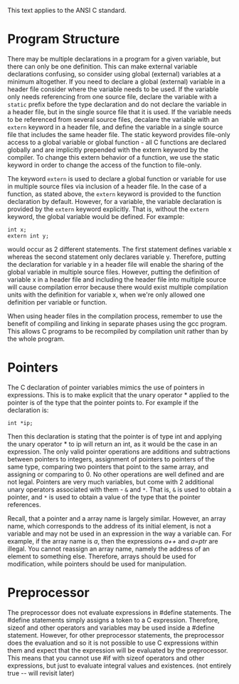 This text applies to the ANSI C standard.

# Program Structure
There may be multiple declarations in a program for a given variable, but there can only be one definition. This can make external variable declarations confusing, so consider using global (external) variables at a minimum altogether. If you need to declare a global (external) variable in a header file consider where the variable needs to be used. If the variable only needs referencing from one source file, declare the variable with a `static` prefix before the type declaration and do not declare the variable in a header file, but in the single source file that it is used. If the variable needs to be referenced from several source files, decalare the variable with an `extern` keyword in a header file, and define the variable in a single source file that includes the same header file. The static keyword provides file-only access to a global variable or global function - all C functions are declared globally and are implicitly prepended with the extern keyword by the compiler. To change this extern behavior of a function, we use the static keyword in order to change the access of the function to file-only. 

The keyword `extern` is used to declare a global function or variable for use in multiple source files via inclusion of a header file. In the case of a function, as stated above, the `extern` keyword is provided to the function declaration by default. However, for a variable, the variable declaration is provided by the `extern` keyword explicitly. That is, without the `extern` keyword, the global variable would be defined. For example:

```
int x;
extern int y;
```

would occur as 2 different statements. The first statement defines variable x whereas the second statement only declares variable y. Therefore, putting the declaration for variable y in a header file will enable the sharing of the global variable in multiple source files. However, putting the definition of variable x in a header file and including the header file into multiple source will cause compilation error because there would exist multiple compilation units with the definition for variable x, when we're only allowed one definition per variable or function.

When using header files in the compilation process, remember to use the benefit of compiling and linking in separate phases using the gcc program. This allows C programs to be recompiled by compilation unit rather than by the whole program.

# Pointers
The C declaration of pointer variables mimics the use of pointers in expressions. This is to make explicit that the unary operator * applied to the pointer is of the type that the pointer points to. For example if the declaration is:

```
int *ip;
```

Then this declaration is stating that the pointer is of type int and applying the unary operator * to ip will return an int, as it would be the case in an expression. The only valid pointer operations are additions and subtractions between pointers to integers, assignment of pointers to pointers of the same type, comparing two pointers that point to the same array, and assigning or comparing to 0. No other operations are well defined and are not legal. Pointers are very much variables, but come with 2 additional unary operators associated with them - `&` and `*`. That is, `&` is used to obtain a pointer, and `*` is used to obtain a value of the type that the pointer references. 

Recall, that a pointer and a array name is largely similar. However, an array name, which corresponds to the address of its initial element, is not a variable and may not be used in an expression in the way a variable can. For example, if the array name is *a*, then the expressions *a++* and *a=ptr* are illegal. You cannot reassign an array name, namely the address of an element to something else. Therefore, arrays should be used for modification, while pointers should be used for manipulation.

# Preprocessor
The preprocessor does not evaluate expressions in #define statements. The #define statements simply assigns a token to a C expression. Therefore, sizeof and other operators and variables may be used inside a #define statement. However, for other preprocessor statements, the preprocessor does the evaluation and so it is not possible to use C expressions within them and expect that the expression will be evaluated by the preprocessor. This means that you cannot use #if with sizeof operators and other expressions, but just to evaluate integral values and existences. (not entirely true -- will revisit later)
